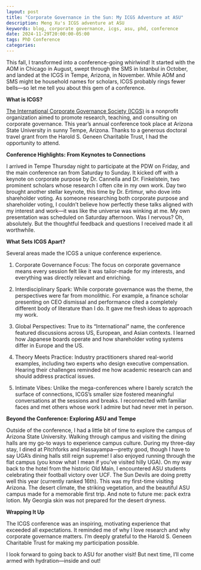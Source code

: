 ```yaml
---
layout: post
title: "Corporate Governance in the Sun: My ICGS Adventure at ASU"
description: Meng Xu's ICGS adventure at ASU
keywords: blog, corporate governance, icgs, asu, phd, conference
date: 2024-11-29T20:00:00-05:00
tags: PhD Conference
categories:
---
```


This fall, I transformed into a conference-going whirlwind! It started with the AOM in Chicago in August, swept through the SMS in Istanbul in October, and landed at the ICGS in Tempe, Arizona, in November. While AOM and SMS might be household names for scholars, ICGS probably rings fewer bells—so let me tell you about this gem of a conference.

<p style="font-weight: bold;">What is ICGS?</p>
<a href="https://icgsociety.org" target="_blank" rel="noopener noreferrer">The International Corporate Governance Society (ICGS)</a> is a nonprofit organization aimed to promote research, teaching, and consulting on corporate governance. This year’s annual conference took place at Arizona State University in sunny Tempe, Arizona. Thanks to a generous doctoral travel grant from the Harold S. Geneen Charitable Trust, I had the opportunity to attend.

<p style="font-weight: bold;">Conference Highlights: From Keynotes to Connections</p>
I arrived in Tempe Thursday night to participate at the PDW on Friday, and the main conference ran from Saturday to Sunday. It kicked off with a keynote on corporate purpose by Dr. Cannella and Dr. Finkelstein, two prominent scholars whose research I often cite in my own work. Day two brought another stellar keynote, this time by Dr. Ertimur, who dove into shareholder voting. As someone researching both corporate purpose and shareholder voting, I couldn’t believe how perfectly these talks aligned with my interest and work—it was like the universe was winking at me. My own presentation was scheduled on Saturday afternoon. Was I nervous? Oh, absolutely. But the thoughtful feedback and questions I received made it all worthwhile.

<p style="font-weight: bold;">What Sets ICGS Apart?</p>
Several areas made the ICGS a unique conference experience.

1. Corporate Governance Focus: The focus on corporate governance means every session felt like it was tailor-made for my interests, and everything was directly relevant and enriching.

2. Interdisciplinary Spark: While corporate governance was the theme, the perspectives were far from monolithic. For example, a finance scholar presenting on CEO dismissal and performance cited a completely different body of literature than I do. It gave me fresh ideas to approach my work.

3. Global Perspectives: True to its “International” name, the conference featured discussions across US, European, and Asian contexts. I learned how Japanese boards operate and how shareholder voting systems differ in Europe and the US.

4. Theory Meets Practice: Industry practitioners shared real-world examples, including two experts who design executive compensation. Hearing their challenges reminded me how academic research can and should address practical issues.

5. Intimate Vibes: Unlike the mega-conferences where I barely scratch the surface of connections, ICGS’s smaller size fostered meaningful conversations at the sessions and breaks. I reconnected with familiar faces and met others whose work I admire but had never met in person.

<p style="font-weight: bold;">Beyond the Conference: Exploring ASU and Tempe</p>
Outside of the conference, I had a little bit of time to explore the campus of Arizona State University. Walking through campus and visiting the dining halls are my go-to ways to experience campus culture. During my three-day stay, I dined at Pitchforks and Hassayampa—pretty good, though I have to say UGA’s dining halls still reign supreme! I also enjoyed running through the flat campus (you know what I mean if you’ve visited hilly UGA). On my way back to the hotel from the historic Old Main, I encountered ASU students celebrating their football victory over UCF. The Sun Devils are doing pretty well this year (currently ranked 16th). This was my first-time visiting Arizona. The desert climate, the striking vegetation, and the beautiful ASU campus made for a memorable first trip. And note to future me: pack extra lotion. My Georgia skin was not prepared for the desert dryness.

<p style="font-weight: bold;">Wrapping It Up</p>
The ICGS conference was an inspiring, motivating experience that exceeded all expectations. It reminded me of why I love research and why corporate governance matters. I’m deeply grateful to the Harold S. Geneen Charitable Trust for making my participation possible.

I look forward to going back to ASU for another visit! But next time, I’ll come armed with hydration—inside and out!
